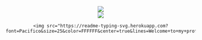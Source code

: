 <div align="center">
    <img src="https://readme-typing-svg.herokuapp.com?font=Pacifico&size=25&color=FFFFFF&center=true&lines=Hey+👋%2C+I'm+Sachin;Developer,"/>
    <br/>
    <img src="https://capsule-render.vercel.app/api?type=venom&height=200&color=0:43cea2,100:185a9d&text=Hello,%20I'm%20Sachin&textBg=false&desc=(he/him)&descAlign=79&fontAlign=50&descAlignY=70&fontColor=f7f5f5"/>
    
    <img src="https://readme-typing-svg.herokuapp.com?font=Pacifico&size=25&color=FFFFFF&center=true&lines=Welcome+to+my+profile!"/>
</div>
